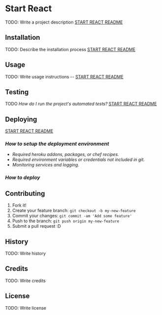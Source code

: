# Start React

TODO: Write a project description
[START REACT README](/STARTHERE.README.md)

## Installation

TODO: Describe the installation process
[START REACT README](/STARTHERE.README.md)

## Usage

TODO: Write usage instructions --
[START REACT README](/STARTHERE.README.md)

## Testing

TODO _How do I run the project's automated tests?_
[START REACT README](/STARTHERE.README.md)

## Deploying
[START REACT README](/STARTHERE.README.md)

### _How to setup the deployment environment_

- _Required heroku addons, packages, or chef recipes._
- _Required environment variables or credentials not included in git._
- _Monitoring services and logging._

### _How to deploy_

## Contributing

1. Fork it!
2. Create your feature branch: `git checkout -b my-new-feature`
3. Commit your changes: `git commit -am 'Add some feature'`
4. Push to the branch: `git push origin my-new-feature`
5. Submit a pull request :D

## History

TODO: Write history

## Credits

TODO: Write credits

## License

TODO: Write license
